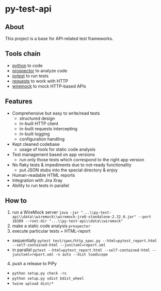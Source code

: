 # py-test-api

## About
This project is a base for API-related test frameworks.

## Tools chain
* [python](https://www.python.org/doc/) to code
* [prospector](http://prospector.landscape.io/en/master/) to analyze code
* [pytest](https://docs.pytest.org/en/6.2.x/) to run tests
* [requests](https://docs.python-requests.org/en/latest/) to work with HTTP
* [wiremock](http://wiremock.org/) to mock HTTP-based APIs

## Features
* Comprehensive but easy to write/read tests
  * structured design
  * in-built HTTP client
  * in-built requests intercepting
  * in-built logging
  * configuration handling
* Kept cleaned codebase 
  * usage of tools for static code analysis
* Test management based on app versions
  * run only those tests which correspond to the right app version
* No flaky tests & impediments due to not-ready functionality
  * put JSON stubs into the special directory & enjoy
* Human-readable HTML reports
* Integration with Jira Xray 
* Ability to run tests in parallel

## How to
1. run a WireMock server
`java -jar "...\\py-test-api\\data\\wiremock\\wiremock-jre8-standalone-2.32.0.jar" --port 18389 --root-dir "...\\py-test-api\\data\\wiremock"`
2. make a static code analysis
`prospector`
3. execute particular tests + HTML-report
- sequentially 
`pytest test/spec/http_spec.py --html=pytest_report.html --self-contained-html --junitxml=report.xml`
- in parallel 
`pytest --html=pytest_report.html --self-contained-html --junitxml=report.xml -n auto --dist loadscope`
4. push a release to PiPy
- `python setup.py check -rs`
- `python setup.py sdist bdist_wheel`
- `twine upload dist/*`